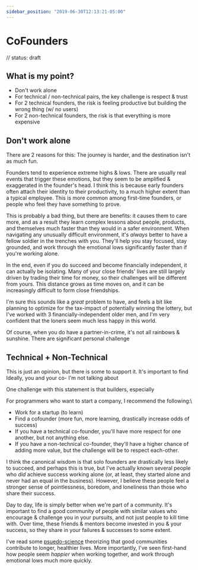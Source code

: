 ```yaml
---
sidebar_position: "2019-06-30T12:13:21-05:00"
---
```


# CoFounders

// status: draft

## What is my point?

- Don't work alone
- For technical / non-technical pairs, the key challenge is respect & trust
- For 2 technical founders, the risk is feeling productive but building the wrong thing (w/ no users)
- For 2 non-technical founders, the risk is that everything is more expensive

## Don't work alone

There are 2 reasons for this: The journey is harder, and the destination isn't as much fun.

Founders tend to experience extreme highs & lows. There are usually real events that trigger these emotions, but they seem to be amplified & exaggerated in the founder's head. I think this is because early founders often attach their identity to their productivity, to a much higher extent than a typical employee. This is more common among first-time founders, or people who feel they have something to prove.

This is probably a bad thing, but there are benefits: it causes them to care more, and as a result they learn complex lessons about people, products, and themselves much faster than they would in a safer environment. When navigating any unusually difficult environment, it's _always_ better to have a fellow soldier in the trenches with you. They'll help you stay focused, stay grounded, and work through the emotional lows significantly faster than if you're working alone.

In the end, even if you do succeed and become financially independent, it can actually be isolating. Many of your close friends' lives are still largely driven by trading their time for money, so their challenges will be different from yours. This distance grows as time moves on, and it can be increasingly difficult to form close friendships.

I'm sure this sounds like a _great_ problem to have, and feels a bit like planning to optimize for the tax-impact of potentially winning the lottery, but I've worked with 3 financially-independent older men, and I'm very confident that the loners seem much less happy in this world.

Of course, when you do have a partner-in-crime, it's not all rainbows & sunshine. There are significant personal challenge

## Technical + Non-Technical

This is just an opinion, but there is some  to support it. It's important to find Ideally, you and your co- I'm not talking about

 One challenge with this statement is that builders, especially

For programmers who want to start a company, I recommend the following:\

- Work for a startup (to learn)
- Find a cofounder (more fun, more learning, drastically increase odds of success)
- If you have a technical co-founder, you'll have more respect for one another, but not anything else.
- If you have a non-technical co-founder, they'll have a higher chance of adding more value, but the challenge will be to respect each-other.

I think the canonical wisdom is that solo founders are drastically less likely to succeed, and perhaps this is true, but I've actually known several people who _did_ achieve success working alone (or, at least, they started alone and never had an equal in the business). However, I believe these people feel a stronger sense of pointlessness, boredom, and loneliness than those who share their success.

Day to day, life is simply better when we're part of a community. It's important to find a good community of people with similar values who encourage & challenge you in your pursuits, and not just people to kill time with. Over time, these friends & mentors become invested in you & your success, so they share in your failures & successes to some extent.

I've read some [psuedo-science](https://en.wikipedia.org/wiki/Blue_Zone) theorizing that good communities contribute to longer, healthier lives. More importantly, I've seen first-hand how people seem _happier_ when working together, and work through emotional lows much more quickly.
